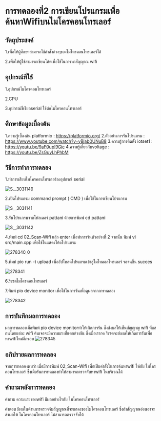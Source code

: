 # การทดลองที่2 การเขียนโปรแกรมเพื่อค้นหาWifiบนไมโครคอนโทรเลอร์
## วัตถุประสงค์
 1.เพื่อให้ผู้ศึกษาสามารถใช้คำสั่งต่างๆของไมโครคอนโทรเลอร์ได้
 
 2.เพื่อให้ผู้ใช้สามารถเขียนโค้ดเพื่อใช้ในการหาสัญญาณ wifi
 
## อุปกรณ์ที่ใช้
 1.อุปกรณ์ไมโครคอนโทรเลอร์
 
 2.CPU
 
 3.อุปกรณ์ซีเรียลserial ใช้ต่อไมโครคอนโทรเลอร์
## ศึกษาข้อมูลเบื้องต้น
1.ความรู้เบื้องต้น platformio : https://platformio.org/
2.ตัวอย่างการรันโปรแกรม : https://www.youtube.com/watch?v=yBjab0UNuB8
3.ความรู้การติดตั้ง iotset1 : https://youtu.be/9aF0upI9Gic
4.ความรู้เกี่ยวกับvoltage : https://youtu.be/ZsGuyLhPhbM

## วิธีการทำการทดลอง
1.ทำการเสียบไมโครคอนโทรเลอร์ลงอุปกรณ์ serial  

![S__3031149](https://user-images.githubusercontent.com/80879549/112361432-f46bf200-8d05-11eb-9a3f-778f9d3aa94b.jpg)

2.เปิดโปรแกรม command prompt ( CMD ) เพื่อใช้ในการเขียนโปรแกรม

![S__3031141](https://user-images.githubusercontent.com/80879549/112360507-fa150800-8d04-11eb-8c65-759c7a793f66.jpg)

3.รันโปรแกรมจากโฟลเดอร์ pattani ด้วยการพิมพ์ cd pattani

![S__3031142](https://user-images.githubusercontent.com/80879549/112360559-09945100-8d05-11eb-9b23-7b3a6ae71765.jpg)

4.พิมพ์ cd 02_Scan-Wifi แล้ว enter เพื่อทำการรันตัวอย่างที่ 2 จากนั้น พิมพ์ vi src/main.cpp เพื่อใช้ในแสดงโค้ดโปรแกรม

![278340_0](https://user-images.githubusercontent.com/80879549/112369268-94c61480-8d0e-11eb-8fff-d97a557b2496.jpg)

5.พิมพ์ pio run -t upload เพื่ออัปโหลดโปรแกรมเข้าสู่ไมโทคอลโทรเลอร์ รอจนขึ้น succes

![278341](https://user-images.githubusercontent.com/80879549/112369281-98599b80-8d0e-11eb-96f7-a5962bb4326e.jpg)

6.รีเซตไมโครคอนโทรเลอร์


7.พิมพ์ pio device monitor เพื่อใช้ในการรันเพื่อดูผลจากการทดลอง

![278342](https://user-images.githubusercontent.com/80879549/112369301-9c85b900-8d0e-11eb-8514-b3d4b7bb98b9.jpg)
## การบันทึกผลการทดลอง
ผลการทดลองเมื่อพิมพ์ pio device monitorทำให้เกิดการรัน ซึ่งส่งผลให้เห็นสัญญาญ wifi ที่แสกนโดยแต่ละ wifi ค้นเจอจะมีความแรงที่แตกต่างกัน ซึ่งเมื่อเรากด รีเซตจะส่งผลให้เกิดการรันเพื่อหาwifiใหม่อีกรอบ
![278345](https://user-images.githubusercontent.com/80879549/112369710-1453e380-8d0f-11eb-8b9d-a1082d96a4e8.jpg)


## อภิปรายผลการทดลอง
จากการทดลองพบว่า เมื่อมีการพิมพ์ 02_Scan-Wifi เพื่อเป็นคำสั่งในการค้นหาwifi ให้กับ ไมโครคอนโทรเลอร์ ซึ่งเมื่อรันการทดลองทำให้สามารถตรวจจับหาwifi ในบริเวณได้

## คำถามหลังการทดลอง 
คำถาม ความแรงของwifi มีผลอย่างไรกับ ไมโครคอนโทรเลอร์

คำตอบ มีผลในด้านการตรวจจับสัญญาณที่จะแสดงของไมโครคอนโทรเลอร์ ซึ่งถ้าสัญญาณอ่อนอาจะส่งผลให้ ไมโครคอนโทรเลอร์ ไม่สามารถตรวจจับได้


